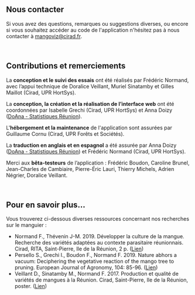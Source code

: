 ## Nous contacter

Si vous avez des questions, remarques ou suggestions diverses, ou encore si vous souhaitez accéder au code de l'application n'hésitez pas à nous contacter à [mangoviz@cirad.fr](mailto:mangoviz@cirad.fr).
<!-- mettre le lien vers le dépôt du CIRAD ? -->

<br>


## Contributions et remerciements

La **conception et le suivi des essais** ont été réalisés par Frédéric Normand, avec l’appui technique de Doralice Veillant, Muriel Sinatamby et Gilles Maillot (Cirad, UPR HortSys).

La **conception, la création et la réalisation de l’interface web** ont été coordonnées par Isabelle Grechi (Cirad, UPR HortSys) et Anna Doizy (<a href="https://doana-r.com" target="_blank">DoAna - Statistiques Réunion</a>).

L'**hébergement et la maintenance** de l'application sont assurées par Guillaume Cornu (Cirad, UPR Forêts et Sociétés).

La **traduction en anglais et en espagnol** a été assurée par Anna Doizy (<a href="https://doana-r.com" target="_blank">DoAna - Statistiques Réunion</a>) et Frédéric Normand (Cirad, UPR HortSys).

Merci aux **bêta-testeurs** de l’application : Frédéric Boudon, Caroline Brunel, Jean-Charles de Cambiaire, Pierre-Éric Lauri, Thierry Michels, Adrien Négrier, Doralice Veillant.

<br>

## Pour en savoir plus...

Vous trouverez ci-dessous diverses ressources concernant nos recherches sur le manguier :

-  Normand F., Thévenin J-M. 2019. Développer la culture de la mangue. Recherche des variétés adaptées au contexte parasitaire réunionnais. Cirad, RITA, Saint-Pierre, Ile de la Réunion, 2 p. (<a href="https://agritrop.cirad.fr/" target="_blank">Lien</a>)
-  Persello S., Grechi I., Boudon F., Normand F. 2019. Nature abhors a vacuum: Deciphering the vegetative reaction of the mango tree to pruning. European Journal of Agronomy, 104: 85-96. (<a href="https://agritrop.cirad.fr/590932//" target="_blank">Lien</a>) 
-  Veillant D., Sinatamby M., Normand F. 2017. Production et qualité de variétés de mangues à la Réunion. Cirad, Saint-Pierre, Ile de la Réunion, poster. (<a href="https://agritrop.cirad.fr/" target="_blank">Lien</a>)
 

